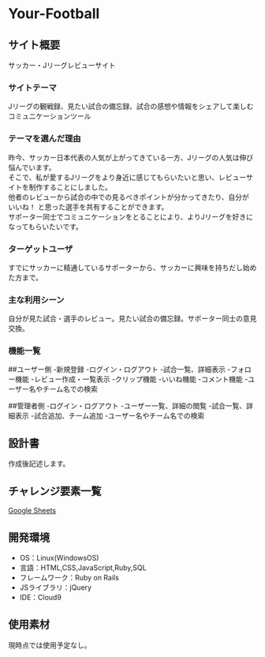 # Your-Football

## サイト概要
サッカー・Jリーグレビューサイト

### サイトテーマ
Jリーグの観戦録、見たい試合の備忘録、試合の感想や情報をシェアして楽しむコミュニケーションツール

### テーマを選んだ理由
昨今、サッカー日本代表の人気が上がってきている一方、Jリーグの人気は伸び悩んでいます。<br>
そこで、私が愛するJリーグをより身近に感じてもらいたいと思い、レビューサイトを制作することにしました。<br>
他者のレビューから試合の中での見るべきポイントが分かってきたり、自分が いいね！ と思った選手を共有することができます。<br>
サポーター同士でコミュニケーションをとることにより、よりJリーグを好きになってもらいたいです。

### ターゲットユーザ
すでにサッカーに精通しているサポーターから、サッカーに興味を持ちだし始めた方まで。

### 主な利用シーン
自分が見た試合・選手のレビュー。見たい試合の備忘録。サポーター同士の意見交換。

### 機能一覧
##ユーザー側
-新規登録
-ログイン・ログアウト
-試合一覧、詳細表示
-フォロー機能
-レビュー作成・一覧表示
-クリップ機能
-いいね機能
-コメント機能
-ユーザー名やチーム名での検索

##管理者側
-ログイン・ログアウト
-ユーザー一覧、詳細の閲覧
-試合一覧、詳細表示
-試合追加、チーム追加
-ユーザー名やチーム名での検索


## 設計書
作成後記述します。

## チャレンジ要素一覧
[Google Sheets](https://docs.google.com/spreadsheets/d/10JjKGOYF_XZ784bWXK7ttFr1zSEk4XW-EPKn-YBaM7A/edit#gid=0)

## 開発環境
- OS：Linux(WindowsOS)
- 言語：HTML,CSS,JavaScript,Ruby,SQL
- フレームワーク：Ruby on Rails
- JSライブラリ：jQuery
- IDE：Cloud9

## 使用素材
現時点では使用予定なし。
